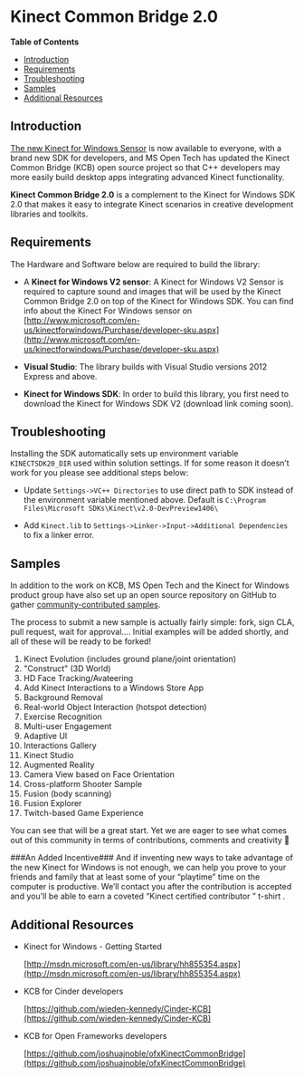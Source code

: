 Kinect Common Bridge 2.0
========================

**Table of Contents**

- [Introduction](#introduction)
- [Requirements](#requirements)
- [Troubleshooting](#troubleshooting)
- [Samples](#samples)
- [Additional Resources](#additional-resources)

## Introduction

[The new Kinect for Windows Sensor](http://msopentech.com/blog/2014/06/11/get-your-hands-on-the-kinect-common-bridge-v2-beta/) is now available to everyone, with a brand new SDK for developers, and MS Open Tech has updated the Kinect Common Bridge (KCB) open source project so that C++ developers may more easily build desktop apps integrating advanced Kinect functionality.  

**Kinect Common Bridge 2.0** is a complement to the Kinect for Windows SDK 2.0 that makes it easy to integrate Kinect scenarios in creative development libraries and toolkits.

## Requirements

The Hardware and Software below are required to build the library:

- A **Kinect for Windows V2 sensor**:
	A Kinect for Windows V2 Sensor is required to capture sound and images that will be used by the Kinect Common Bridge 2.0 on top of the Kinect for Windows SDK. You can find info about the Kinect For Windows sensor on [http://www.microsoft.com/en-us/kinectforwindows/Purchase/developer-sku.aspx](http://www.microsoft.com/en-us/kinectforwindows/Purchase/developer-sku.aspx)

- **Visual Studio**:
	The library builds with Visual Studio versions 2012 Express and above. 
	
- **Kinect for Windows SDK**:
	In order to build this library, you first need to download the Kinect for Windows SDK V2 (download link coming soon). 

## Troubleshooting

Installing the SDK automatically sets up environment variable ```KINECTSDK20_DIR``` used within solution settings. If for some reason it doesn’t work for you please see additional steps below:

 - Update ```Settings->VC++ Directories``` to use direct path to SDK instead of  the environment variable mentioned above. 
 Default is ```C:\Program Files\Microsoft SDKs\Kinect\v2.0-DevPreview1406\```

 - Add ```Kinect.lib``` to ```Settings->Linker->Input->Additional Dependencies``` to fix a linker error.

## Samples

In addition to the work on KCB, MS Open Tech and the Kinect for Windows product group have also set up an open source repository on GitHub
 to gather [community-contributed samples](https://github.com/MSOpenTech/Kinect-for-Windows-Samples). 
 
The process to submit a new sample is actually fairly simple: fork, sign CLA, pull request, wait for approval…. Initial examples will be added shortly, and all of these will be ready to be forked! 

 1. Kinect Evolution (includes ground plane/joint orientation)
 2. "Construct" (3D World)
 3. HD Face Tracking/Avateering
 4. Add Kinect Interactions to a Windows Store App
 5. Background Removal
 6. Real-world Object Interaction (hotspot detection)
 7. Exercise Recognition
 8. Multi-user Engagement
 9. Adaptive UI
 10. Interactions Gallery
 11. Kinect Studio
 12. Augmented Reality
 13. Camera View based on Face Orientation
 14. Cross-platform Shooter Sample
 15. Fusion (body scanning)
 16. Fusion Explorer
 17. Twitch-based Game Experience

You can see that will be a great start. Yet we are eager to see what comes out of this community in terms of contributions, comments and creativity   

###An Added Incentive###
And if inventing new ways to take advantage of the new Kinect for Windows is not enough, we can help you prove to your friends and family that at least some of your “playtime” time on the computer is productive. We’ll contact you after the contribution is accepted and you'll be able to earn a coveted “Kinect certified contributor ” t-shirt .

## Additional Resources

* Kinect for Windows - Getting Started

	[http://msdn.microsoft.com/en-us/library/hh855354.aspx](http://msdn.microsoft.com/en-us/library/hh855354.aspx)

* KCB for Cinder developers

	[https://github.com/wieden-kennedy/Cinder-KCB](https://github.com/wieden-kennedy/Cinder-KCB)

* KCB for Open Frameworks developers

	[https://github.com/joshuajnoble/ofxKinectCommonBridge](https://github.com/joshuajnoble/ofxKinectCommonBridge)
